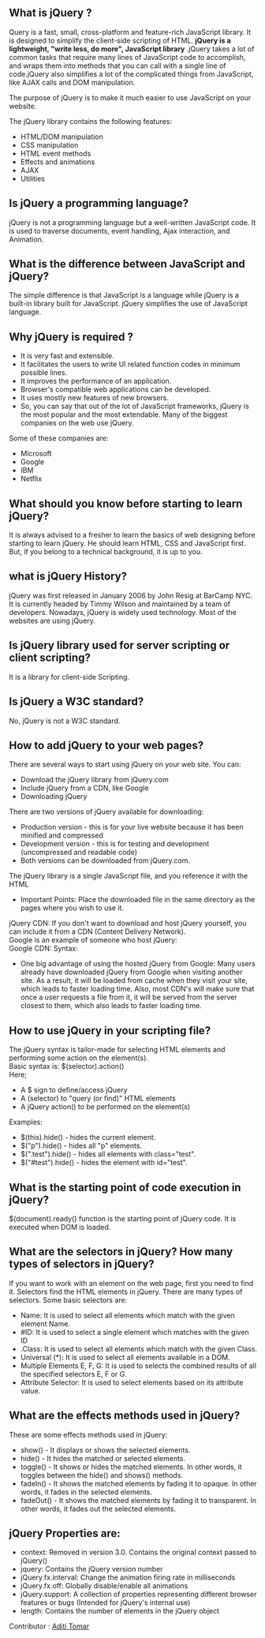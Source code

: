 ## What is jQuery ?

 Query is a fast, small, cross-platform and feature-rich JavaScript library. It is designed to simplify the client-side scripting of HTML. **jQuery is a lightweight, "write     less, do more", JavaScript library** .jQuery takes a lot of common tasks that require many lines of JavaScript code to accomplish, and wraps them into methods that you can call with a single line of code.jQuery also simplifies a lot of the complicated things from JavaScript, like AJAX calls and DOM manipulation.

  The purpose of jQuery is to make it much easier to use JavaScript on your website.

  The jQuery library contains the following features:<br>
  <ul>
  <li> HTML/DOM manipulation</li>
  <li> CSS manipulation</li>
  <li> HTML event methods</li>
  <li> Effects and animations</li>
  <li> AJAX</li>
  <li> Utilities</li>
  </ul>

## Is jQuery a programming language?
  jQuery is not a programming language but a well-written JavaScript code. It is used to traverse documents, event handling, Ajax interaction, and Animation.

## What is the difference between JavaScript and jQuery?
  The simple difference is that JavaScript is a language while jQuery is a built-in library built for JavaScript. jQuery simplifies the use of JavaScript language.  

## Why jQuery is required ?
  <ul>
    <li> It is very fast and extensible.</li>
    <li>  It facilitates the users to write UI related function codes in minimum possible lines.</li>
    <li>  It improves the performance of an application.</li>
    <li>  Browser's compatible web applications can be developed.</li>
    <li>  It uses mostly new features of new browsers.</li>
    <li>  So, you can say that out of the lot of JavaScript frameworks, jQuery is the most popular and the most extendable.
            Many of the biggest companies on the web use jQuery.</li>
  </ul>

  Some of these companies are:<br>
  <ul>
    <li> Microsoft</li>
    <li> Google</li>
    <li> IBM</li>
    <li> Netflix</li>
  </ul>

## What should you know before starting to learn jQuery?
  It is always advised to a fresher to learn the basics of web designing before starting to learn jQuery. He should learn HTML, CSS and JavaScript first. But, if you belong to a technical background, it is up to you.

## what is jQuery History?
  jQuery was first released in January 2006 by John Resig at BarCamp NYC. It is currently headed by Timmy Wilson and maintained by a team of developers. Nowadays, jQuery is widely used technology. Most of the websites are using jQuery.
  
## Is jQuery library used for server scripting or client scripting?
  It is a library for client-side Scripting.

## Is jQuery a W3C standard?
  No, jQuery is not a W3C standard.

## How to add jQuery to your web pages?
  There are several ways to start using jQuery on your web site. You can:<br>
 <ul>
  <li> Download the jQuery library from jQuery.com</li>
  <li> Include jQuery from a CDN, like Google</li>
  <li> Downloading jQuery</li>
 </ul> 
  There are two versions of jQuery available for downloading:<br>
<ul>
  <li> Production version - this is for your live website because it has been minified and compressed</li>
  <li> Development version - this is for testing and development (uncompressed and readable code)</li>
  <li> Both versions can be downloaded from jQuery.com.</li>
</ul>
The jQuery library is a single JavaScript file, and you reference it with the HTML <script> tag (note that the <script> tag should be inside the <head> section):<br>
 Syntax: <script src="jquery-3.5.1.min.js"></script><br>
  
<ul><li> Important Points: Place the downloaded file in the same directory as the pages where you wish to use it.</li></ul>

jQuery CDN: If you don't want to download and host jQuery yourself, you can include it from a  CDN (Content Delivery Network).<br>
Google is an example of someone who host jQuery:<br>
Google CDN:
Syntax: <script src= "https://ajax.googleapis.com/ajax/libs/jquery/3.5.1/jquery.min.js" ></script><br>
  
<ul><li> One big advantage of using the hosted jQuery from Google: Many users already have downloaded jQuery from Google when visiting another site. As a result, it will be loaded from cache when they visit your site, which leads to faster loading time. Also, most CDN's will make sure that once a user requests a file from it, it will be served from the server closest to them, which also leads to faster loading time. </li></ul>
  
##  How to use jQuery in your scripting file?
  
   The jQuery syntax is tailor-made for selecting HTML elements and performing some action on the element(s).<br>
    Basic syntax is: $(selector).action()<br>
   Here;<br>
  <ul>
   <li> A $ sign to define/access jQuery</li>
   <li> A (selector) to "query (or find)" HTML elements</li>
   <li> A jQuery action() to be performed on the element(s)</li>
  </ul> 
   Examples:<br>
   <ul>
    <li> $(this).hide() - hides the current element.</li>
    <li> $("p").hide() - hides all "p" elements.</li>
    <li> $(".test").hide() - hides all elements with class="test".</li>
    <li> $("#test").hide() - hides the element with id="test". </li>
   </ul>
  
## What is the starting point of code execution in jQuery?
  $(document).ready() function is the starting point of jQuery code. It is executed when DOM is loaded.

## What are the selectors in jQuery? How many types of selectors in jQuery?
  If you want to work with an element on the web page, first you need to find it. Selectors find the HTML elements in jQuery. There are many types of selectors. Some basic  selectors are:<br>
<ul>
  <li> Name: It is used to select all elements which match with the given element Name.</li>
  <li> #ID: It is used to select a single element which matches with the given ID</li>
  <li> .Class: It is used to select all elements which match with the given Class.</li>
  <li> Universal (*): It is used to select all elements available in a DOM.</li>
  <li> Multiple Elements E, F, G: It is used to selects the combined results of all the specified selectors E, F or G.</li>
  <li> Attribute Selector: It is used to select elements based on its attribute value.</li>
 </ul> 
  
## What are the effects methods used in jQuery?
  These are some effects methods used in jQuery:<br>
<ul>
  <li> show() - It displays or shows the selected elements.</li>
  <li> hide() - It hides the matched or selected elements.</li>
  <li> toggle() - It shows or hides the matched elements. In other words, it toggles between the hide() and shows() methods.</li>
  <li> fadeIn() - It shows the matched elements by fading it to opaque. In other words, it fades in the  selected elements.</li>
  <li> fadeOut() - It shows the matched elements by fading it to transparent. In other words, it fades out the selected elements.</li>
</ul>
  
## jQuery Properties are:
<ul>
  <li> context: Removed in version 3.0. Contains the original context passed to jQuery()</li>
 <li> jquery:  Contains the jQuery version number</li>
 <li> jQuery.fx.interval: Change the animation firing rate in milliseconds</li>
 <li> jQuery.fx.off: Globally disable/enable all animations</li>
 <li> jQuery.support: A collection of properties representing different browser features  or bugs (Intended for jQuery's internal use)</li>
 <li> length:	Contains the number of elements in the jQuery object</li>    
  </ul>
  
 Contributor : [Aditi Tomar](https://aditi-247.github.io/AditiTomar/)
